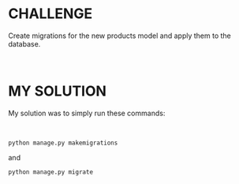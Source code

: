 CHALLENGE
=========

Create migrations for the new products model and apply them to the database.

 

MY SOLUTION
===========

My solution was to simply run these commands:

 

`python manage.py makemigrations`

and

`python manage.py migrate`

 
